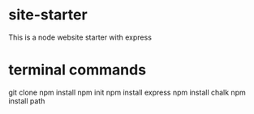 # site-starter
This is a node website starter with express
# terminal commands
git clone
npm install
npm init
npm install express
npm install chalk
npm install path


